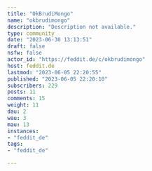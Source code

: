 ```yaml
---
title: "OkBrudiMongo" 
name: "okbrudimongo"
description: "Description not available."
type: community
date: "2023-06-30 13:13:51"
draft: false
nsfw: false
actor_id: "https://feddit.de/c/okbrudimongo"
host: feddit.de
lastmod: "2023-06-05 22:20:55"
published: "2023-06-05 22:20:10"
subscribers: 229
posts: 11
comments: 15
weight: 11
dau: 2
wau: 3
mau: 13
instances:
- "feddit_de"
tags: 
- "feddit_de"

---
```

